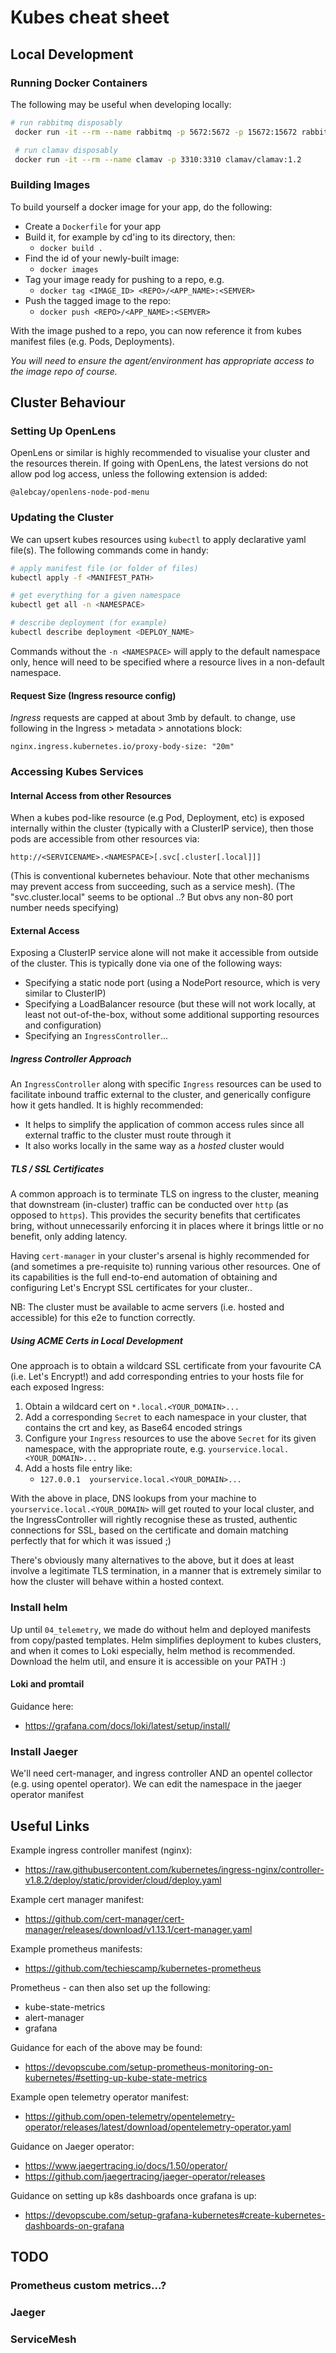 # Kubes cheat sheet

## Local Development

### Running Docker Containers
The following may be useful when developing locally:

```bash
# run rabbitmq disposably
 docker run -it --rm --name rabbitmq -p 5672:5672 -p 15672:15672 rabbitmq:3.12-management

 # run clamav disposably
 docker run -it --rm --name clamav -p 3310:3310 clamav/clamav:1.2
```

### Building Images
To build yourself a docker image for your app, do the following:
- Create a `Dockerfile` for your app
- Build it, for example by cd'ing to its directory, then:
  - `docker build .`
- Find the id of your newly-built image:
  - `docker images`
- Tag your image ready for pushing to a repo, e.g.
  - `docker tag <IMAGE_ID> <REPO>/<APP_NAME>:<SEMVER>`
- Push the tagged image to the repo:
  - `docker push <REPO>/<APP_NAME>:<SEMVER>`

With the image pushed to a repo, you can now reference it from kubes manifest files (e.g. Pods, Deployments). 

*You will need to ensure the agent/environment has appropriate access to the image repo of course.*

## Cluster Behaviour

### Setting Up OpenLens
OpenLens or similar is highly recommended to visualise your cluster and the resources therein. If going with OpenLens, the latest versions do not allow pod log access, unless the following extension is added:

`@alebcay/openlens-node-pod-menu`

### Updating the Cluster
We can upsert kubes resources using `kubectl` to apply declarative yaml file(s). The following commands come in handy:

```bash
# apply manifest file (or folder of files)
kubectl apply -f <MANIFEST_PATH>

# get everything for a given namespace
kubectl get all -n <NAMESPACE>

# describe deployment (for example)
kubectl describe deployment <DEPLOY_NAME>
```

Commands without the `-n <NAMESPACE>` will apply to the default namespace only, hence will need to be specified where a resource lives in a non-default namespace.

#### Request Size (Ingress resource config)
*Ingress* requests are capped at about 3mb by default.
to change, use following in the Ingress > metadata > annotations block:

`nginx.ingress.kubernetes.io/proxy-body-size: "20m"`


### Accessing Kubes Services
#### Internal Access from other Resources
When a kubes pod-like resource (e.g Pod, Deployment, etc) is exposed internally within the cluster (typically with a ClusterIP service), then those pods are accessible from other resources via:

`http://<SERVICENAME>.<NAMESPACE>[.svc[.cluster[.local]]]`

(This is conventional kubernetes behaviour. Note that other mechanisms may prevent access from succeeding, such as a service mesh).
(The "svc.cluster.local" seems to be optional ..? But obvs any non-80 port number needs specifying)

#### External Access
Exposing a ClusterIP service alone will not make it accessible from outside of the cluster. This is typically done via one of the following ways:
- Specifying a static node port (using a NodePort resource, which is very similar to ClusterIP)
- Specifying a LoadBalancer resource (but these will not work locally, at least not out-of-the-box, without some additional supporting resources and configuration)
- Specifying an `IngressController`...

##### Ingress Controller Approach
An `IngressController` along with specific `Ingress` resources can be used to facilitate inbound traffic external to the cluster, and generically configure how it gets handled.  It is highly recommended:
  - It helps to simplify the application of common access rules since all external traffic to the cluster must route through it
  - It also works locally in the same way as a *hosted* cluster would

##### TLS / SSL Certificates
A common approach is to terminate TLS on ingress to the cluster, meaning that downstream (in-cluster) traffic can be conducted over `http` (as opposed to `https`). This provides the security benefits that certificates bring, without unnecessarily enforcing it in places where it brings little or no benefit, only adding latency.

Having `cert-manager` in your cluster's arsenal is highly recommended for (and sometimes a pre-requisite to) running various other resources.  One of its capabilities is the full end-to-end automation of obtaining and configuring Let's Encrypt SSL certificates for your cluster..

NB: The cluster must be available to acme servers (i.e. hosted and accessible) for this e2e to function correctly.

##### Using ACME Certs in Local Development
One approach is to obtain a wildcard SSL certificate from your favourite CA (i.e. Let's Encrypt!) and add corresponding entries to your hosts file for each exposed Ingress:
1. Obtain a wildcard cert on `*.local.<YOUR_DOMAIN>...`
1. Add a corresponding `Secret` to each namespace in your cluster, that contains the crt and key, as Base64 encoded strings
1. Configure your `Ingress` resources to use the above `Secret` for its given namespace, with the appropriate route, e.g. `yourservice.local.<YOUR_DOMAIN>...`
1. Add a hosts file entry like:
   - `127.0.0.1  yourservice.local.<YOUR_DOMAIN>...`

With the above in place, DNS lookups from your machine to `yourservice.local.<YOUR_DOMAIN>` will get routed to your local cluster, and the IngressController will rightly recognise these as trusted, authentic connections for SSL, based on the certificate and domain matching perfectly that for which it was issued ;)

There's obviously many alternatives to the above, but it does at least involve a legitimate TLS termination, in a manner that is extremely similar to how the cluster will behave within a hosted context.

### Install helm
Up until `04_telemetry`, we made do without helm and deployed manifests from copy/pasted templates.
Helm simplifies deployment to kubes clusters, and when it comes to Loki especially, helm method is recommended.
Download the helm util, and ensure it is accessible on your PATH :)

#### Loki and promtail
Guidance here:
- https://grafana.com/docs/loki/latest/setup/install/

### Install Jaeger
We'll need cert-manager, and ingress controller AND an opentel collector (e.g. using opentel operator).
We can edit the namespace in the jaeger operator manifest

## Useful Links
Example ingress controller manifest (nginx):
- https://raw.githubusercontent.com/kubernetes/ingress-nginx/controller-v1.8.2/deploy/static/provider/cloud/deploy.yaml

Example cert manager manifest:
- https://github.com/cert-manager/cert-manager/releases/download/v1.13.1/cert-manager.yaml

Example prometheus manifests:
- https://github.com/techiescamp/kubernetes-prometheus

Prometheus - can then also set up the following:
- kube-state-metrics
- alert-manager
- grafana

Guidance for each of the above may be found:
- https://devopscube.com/setup-prometheus-monitoring-on-kubernetes/#setting-up-kube-state-metrics

Example open telemetry operator manifest:
- https://github.com/open-telemetry/opentelemetry-operator/releases/latest/download/opentelemetry-operator.yaml

Guidance on Jaeger operator:
- https://www.jaegertracing.io/docs/1.50/operator/
- https://github.com/jaegertracing/jaeger-operator/releases

Guidance on setting up k8s dashboards once grafana is up:
- https://devopscube.com/setup-grafana-kubernetes#create-kubernetes-dashboards-on-grafana


## TODO

### Prometheus custom metrics...?
### Jaeger
### ServiceMesh
